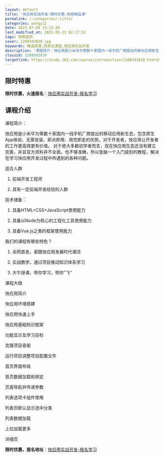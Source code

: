 ```yaml
---
layout: default
title: '快应用实战开发-限时优惠-网易精品课'
permalink: /:categories/:title/
categories: wangyi2
date: 2021-07-04 15:12:20
last_modified_at: 2022-05-23 02:17:52
tags: 网易提供
cover: 1209343839.jpg
keywords: 精选网课,网易云课堂,快应用实战开发
description: '课程简介：快应用是小米华为等数十家国内一线手机厂商提出的移动应用新生态，包含原生App体验、无需安装、即点即用、用完即走'
classid: 1209343839
targetlink: https://study.163.com/course/introduction/1209343839.htm?share=1&shareId=1025206652&utm_campaign=share&utm_medium=iphoneShare&utm_source=&utm_u=1025206652
---
```


## 限时特惠

**限时优惠，火速报名**：[快应用实战开发-报名学习](https://study.163.com/course/introduction/1209343839.htm?share=1&shareId=1025206652&utm_campaign=share&utm_medium=iphoneShare&utm_source=&utm_u=1025206652)

## 课程介绍

课程简介：

快应用是小米华为等数十家国内一线手机厂商提出的移动应用新生态，包含原生App体验、无需安装、即点即用、用完即走的优势。对于开发者，快应用让开发者的工作更高效更有价值。 对于绝大多数初学者而言，现在快应用生态还没有建立完善，并且官方资料并不全面，也不够准确，所以急缺一个入门级别的教程，解决在学习快应用开发过程中所遇到的各种问题。



适合人群

1.	前端开发工程师

2.	具有一定前端开发经验的人群



技术储备：

1.	具备HTML+CSS+JavaScript使用能力

2.	具备以Node为核心的工程化工具使用能力

3.	具备Vue.js之类的框架使用能力



我们的课程有哪些特色？

1.	全网首发，紧跟快应用发展时代潮流

2.	实战教学，通过项目推动知识体系学习

3.	大牛授课，带你学习，带你”飞“



课程大纲

快应用简介

快应用环境搭建

快应用快速上手

快应用基础知识框架

功能显示及学习目标

克隆项目骨架

运行项目调整项目配置文件

首页界面布局

首页数据加载和绑定

页面导航并传递参数

列表选项卡组件使用

列表页默认显示选中分类

列表数据加载

上拉加载更多

详细页

**限时优惠，报名地址**：[快应用实战开发-报名学习](https://study.163.com/course/introduction/1209343839.htm?share=1&shareId=1025206652&utm_campaign=share&utm_medium=iphoneShare&utm_source=&utm_u=1025206652)

